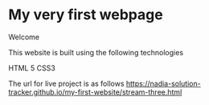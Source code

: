 # My very first webpage

Welcome

This website is built using the following technologies

HTML 5
CSS3

The url for live project is as follows
https://nadia-solution-tracker.github.io/my-first-website/stream-three.html

